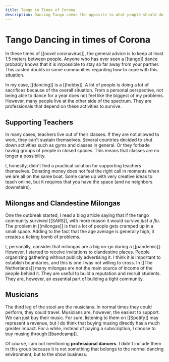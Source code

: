 ```yaml
---
title: Tango in Times of Corona
description: Dancing Tango seems the opposite to what people should do in times of physical distancing. So, what to do?
---
```

# Tango Dancing in times of Corona
In these times of [[novel coronavirus]], the general advice is to keep at least 1.5 meters between people. Anyone who has ever seen a [[tango]] dance probably knows that it is impossible to stay so far away from your partner. This casted doubts in some communities regarding how to cope with this situation. 

In my case, [[dancing]] is a [[hobby]]. A lot of people is doing a lot of sacrifices because of the overall situation. From a personal perspective, not being able to dance for a year does not feel like the biggest of my problems. However, many people live at the other side of the spectrum. They are professionals that depend on these activities to survive. 

## Supporting Teachers
In many cases, teachers live out of their classes. If they are not allowed to work, they can't sustain themselves. Several countries decided to shut down activities such as gyms and classes in general. Or they forbade having groups of people in closed spaces. This means that classes are no longer a possibility. 

I, honestly, didn't find a practical solution for supporting teachers themselves. Donating money does not feel the right call in moments when we are all on the same boat. Some came up with very creative ideas to teach online, but it requires that you have the space (and no neighbors downstairs).

## Milongas and Clandestine Milongas
One the outbreak started, I read a blog article saying that if the tango community survived [[SARS]], with more reason it would survive *just a flu*. The problem in [[milongas]] is that a lot of people gets cramped up in a small space. Adding to the fact that the age average is generally high, it creates a ticking bomb of problems. 

I, personally, consider that milongas are a big no-go during a [[pandemic]]. However, I started to receive invitations to clandestine places. People organizing gathering without publicly advertising it. I think it is important to establish boundaries, and this is one I was not willing to cross. In [[The Netherlands]] many milongas are not the main source of income of the people behind it. They are useful to build a reputation and recruit students. They are, however, an essential part of building a tight community. 

## Musicians
The third leg of the stool are the musicians. In normal times they could perform, they could travel. Musicians are, however, the easiest to support. We can just buy their music. For sure, listening to them on [[Spotify]] may represent a revenue, but I do think that buying musing directly has a much greater impact. For a while, instead of paying a subscription, I choose to buy musing through [[bandcamp]].

Of course, I am not mentioning **professional dancers**. I didn't include them in this group because it is not something that belongs to the normal dancing environment, but to the show business.